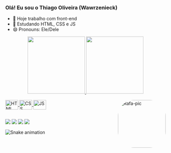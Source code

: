 ### Olá! Eu sou o Thiago Oliveira (Wawrzenieck)

- 🔭 Hoje trabalho com front-end
- 🌱 Estudando HTML, CSS e JS
- 😄 Pronouns: Ele/Dele

<div align="center">
  <a href="https://github.com/wawrzenieck">
  <img height="180em" src="https://github-readme-stats.vercel.app/api?username=wawrzenieck&show_icons=true&theme=dracula&include_all_commits=true&count_private=true"/>
  <img height="180em" src="https://github-readme-stats.vercel.app/api/top-langs/?username=wawrzenieck&layout=compact&langs_count=7&theme=dracula"/>
</div>
  
<div style="display: inline_block"><br>
  <img align="center" alt="HTML" height="30" width="40" src="https://cdn.jsdelivr.net/gh/devicons/devicon/icons/html5/html5-original.svg">
  <img align="center" alt="CSS" height="30" width="40" src="https://cdn.jsdelivr.net/gh/devicons/devicon/icons/css3/css3-original.svg">
  <img align="center" alt="JS" height="30" width="40" src="https://cdn.jsdelivr.net/gh/devicons/devicon/icons/javascript/javascript-original.svg">
  <img align="right" alt="Rafa-pic" height="150" style="border-radius:50px;" src="https://media3.giphy.com/media/qgQUggAC3Pfv687qPC/giphy.gif?cid=790b7611968ca6649491694955964377a6ac7691318b337c&rid=giphy.gif&ct=g">
</div>
  
##
  
<div> 
  <a href = "mailto:wawrzenieck@gmail.com"><img src="https://img.shields.io/badge/Gmail-D14836?style=for-the-badge&logo=gmail&logoColor=white" target="_blank"></a>
  <a href="https://www.linkedin.com/in/oliveirasthiago" target="_blank"><img src="https://img.shields.io/badge/-LinkedIn-%230077B5?style=for-the-badge&logo=linkedin&logoColor=white" target="_blank"></a> 
  <a href="https://www.instagram.com/s.oliveirathiago" target="_blank"><img src="https://img.shields.io/badge/-Instagram-%23E4405F?style=for-the-badge&logo=instagram&logoColor=white" target="_blank"></a>
  <a href="https://www.facebook.com/Schafer.Thiago" target="_blank"><img src="https://img.shields.io/badge/Facebook-1877F2?style=for-the-badge&logo=facebook&logoColor=white"></a>
 
 ![Snake animation](https://github.com/wawrzenieck/wawrzenieck/blob/output/github-contribution-grid-snake.svg)
 
</div>
